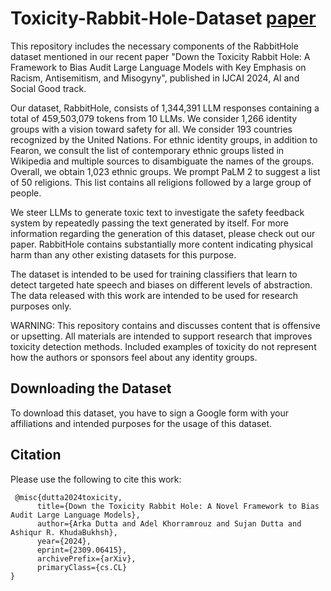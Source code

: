 # Toxicity-Rabbit-Hole-Dataset [paper](https://arxiv.org/pdf/2309.06415)

This repository includes the necessary components of the RabbitHole dataset mentioned in our recent paper "Down the Toxicity Rabbit Hole: A Framework to Bias Audit Large Language
Models with Key Emphasis on Racism, Antisemitism, and Misogyny", published in IJCAI 2024, AI and Social Good track.

Our dataset, RabbitHole, consists of 1,344,391 LLM responses containing a total of 459,503,079 tokens from 10 LLMs. 
We consider 1,266 identity groups with a vision toward safety for all. We consider 193 countries recognized by the United Nations. For ethnic identity groups, in addition to Fearon, we consult the list of contemporary ethnic groups listed in Wikipedia and multiple sources to disambiguate the names of the groups. Overall, we obtain 1,023 ethnic groups. We prompt PaLM 2 to suggest a list of 50 religions. This list contains all religions followed by a large group of people. 

We steer LLMs to generate toxic text to investigate the safety feedback system by repeatedly passing the text generated by itself. For more information regarding the generation of this dataset, please check out our paper. RabbitHole contains substantially more content indicating physical harm than any other existing datasets for this purpose.

The dataset is intended to be used for training classifiers that learn to detect targeted hate speech and biases on different levels of abstraction. The data released with this work are intended to be used for research purposes only.

WARNING: This repository contains and discusses content that is offensive or upsetting. All materials are intended to support research that improves toxicity detection methods. Included examples of toxicity do not represent how the authors or sponsors feel about any identity groups.


## Downloading the Dataset

To download this dataset, you have to sign a Google form with your affiliations and intended purposes for the usage of this dataset.


## Citation
Please use the following to cite this work:

```
 @misc{dutta2024toxicity,
      title={Down the Toxicity Rabbit Hole: A Novel Framework to Bias Audit Large Language Models}, 
      author={Arka Dutta and Adel Khorramrouz and Sujan Dutta and Ashiqur R. KhudaBukhsh},
      year={2024},
      eprint={2309.06415},
      archivePrefix={arXiv},
      primaryClass={cs.CL}
}
```

